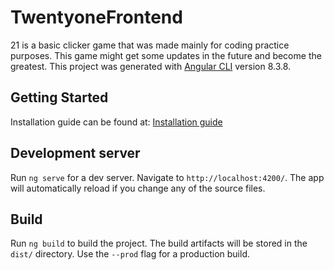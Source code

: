 # TwentyoneFrontend

21 is a basic clicker game that was made mainly for coding practice purposes.
This game might get some updates in the future and become the greatest.
This project was generated with [Angular CLI](https://github.com/angular/angular-cli) version 8.3.8.

## Getting Started

Installation guide can be found at:
[Installation  guide](https://gitlab.cs.ttu.ee/mjurge/twentyone-backend/blob/master/machine-setup.md)

## Development server

Run `ng serve` for a dev server. Navigate to `http://localhost:4200/`. The app will automatically reload if you change any of the source files.


## Build

Run `ng build` to build the project. The build artifacts will be stored in the `dist/` directory. Use the `--prod` flag for a production build.


